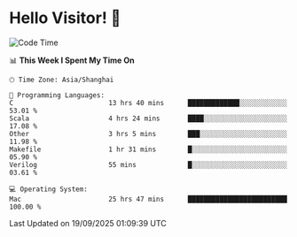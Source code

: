 # Hello Visitor! 👋

<!--START_SECTION:waka-->
![Code Time](http://img.shields.io/badge/Code%20Time-473%20hrs%2055%20mins-blue)

📊 **This Week I Spent My Time On** 

```text
🕑︎ Time Zone: Asia/Shanghai

💬 Programming Languages: 
C                        13 hrs 40 mins      █████████████░░░░░░░░░░░░   53.01 % 
Scala                    4 hrs 24 mins       ████░░░░░░░░░░░░░░░░░░░░░   17.08 % 
Other                    3 hrs 5 mins        ███░░░░░░░░░░░░░░░░░░░░░░   11.98 % 
Makefile                 1 hr 31 mins        █░░░░░░░░░░░░░░░░░░░░░░░░   05.90 % 
Verilog                  55 mins             █░░░░░░░░░░░░░░░░░░░░░░░░   03.61 % 

💻 Operating System: 
Mac                      25 hrs 47 mins      █████████████████████████   100.00 % 
```


 Last Updated on 19/09/2025 01:09:39 UTC
<!--END_SECTION:waka-->
